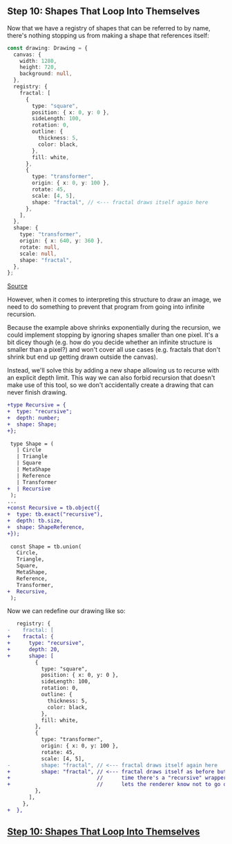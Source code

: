 ## Step 10: Shapes That Loop Into Themselves

Now that we have a registry of shapes that can be referred to by name, there's
nothing stopping us from making a shape that references itself:

```ts
const drawing: Drawing = {
  canvas: {
    width: 1280,
    height: 720,
    background: null,
  },
  registry: {
    fractal: [
      {
        type: "square",
        position: { x: 0, y: 0 },
        sideLength: 100,
        rotation: 0,
        outline: {
          thickness: 5,
          color: black,
        },
        fill: white,
      },
      {
        type: "transformer",
        origin: { x: 0, y: 100 },
        rotate: 45,
        scale: [4, 5],
        shape: "fractal", // <--- fractal draws itself again here
      },
    ],
  },
  shape: {
    type: "transformer",
    origin: { x: 640, y: 360 },
    rotate: null,
    scale: null,
    shape: "fractal",
  },
};
```

[Source](./step10_1.ts)

However, when it comes to interpreting this structure to draw an image, we need
to do something to prevent that program from going into infinite recursion.

Because the example above shrinks exponentially during the recursion, we could
implement stopping by ignoring shapes smaller than one pixel. It's a bit dicey
though (e.g. how do you decide whether an infinite structure is smaller than a
pixel?) and won't cover all use cases (e.g. fractals that don't shrink but end
up getting drawn outside the canvas).

Instead, we'll solve this by adding a new shape allowing us to recurse with an
explicit depth limit. This way we can also forbid recursion that doesn't make
use of this tool, so we don't accidentally create a drawing that can never
finish drawing.

```diff
+type Recursive = {
+  type: "recursive";
+  depth: number;
+  shape: Shape;
+};
 
 type Shape = (
   | Circle
   | Triangle
   | Square
   | MetaShape
   | Reference
   | Transformer
+  | Recursive
 );
...
+const Recursive = tb.object({
+  type: tb.exact("recursive"),
+  depth: tb.size,
+  shape: ShapeReference,
+});
 
 const Shape = tb.union(
   Circle,
   Triangle,
   Square,
   MetaShape,
   Reference,
   Transformer,
+  Recursive,
 );
```

Now we can redefine our drawing like so:

```diff
   registry: {
-    fractal: [
+    fractal: {
+      type: "recursive",
+      depth: 20,
+      shape: [
         {
           type: "square",
           position: { x: 0, y: 0 },
           sideLength: 100,
           rotation: 0,
           outline: {
             thickness: 5,
             color: black,
           },
           fill: white,
         },
         {
           type: "transformer",
           origin: { x: 0, y: 100 },
           rotate: 45,
           scale: [4, 5],
-          shape: "fractal", // <--- fractal draws itself again here
+          shape: "fractal", // <--- fractal draws itself as before but this
+                            //      time there's a "recursive" wrapper that
+                            //      lets the renderer know not to go on forever
         },
       ],
     },
+  },
```

## [Step 10: Shapes That Loop Into Themselves](../step10)
